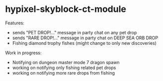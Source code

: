 # hypixel-skyblock-ct-module

Features:
  - sends "PET DROP!..." message in party chat on any pet drop
  - sends "RARE DROP!..." message in party chat on DEEP SEA ORB DROP
  - Fishing diamond trophy fishes (might change to only new discoveries)

Work in progress:
  - Notifying on dungeon master mode 7 dragon spawn
  - working on notifying only fishing related pet drops
  - working on notifying more rare drops from fishing
